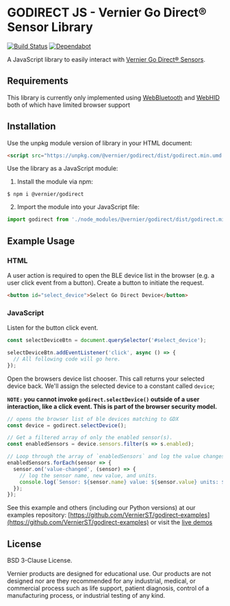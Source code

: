 # GODIRECT JS - Vernier Go Direct® Sensor Library 

[![Build Status](https://travis-ci.org/VernierST/godirect-js.svg?branch=master)](https://travis-ci.org/VernierST/godirect-js) [![Dependabot](https://flat.badgen.net/dependabot/vernierst/godirect-js/?icon=dependabot)](https://flat.badgen.net/dependabot/vernierst/godirect-js/?icon=dependabot)

A JavaScript library to easily interact with [Vernier Go Direct® Sensors](https://www.vernier.com/products/sensors/go-direct-sensors).

## Requirements

This library is currently only implemented using [WebBluetooth](https://webbluetoothcg.github.io/web-bluetooth/) and [WebHID](https://wicg.github.io/webhid/) both of which have limited browser support

## Installation

Use the unpkg module version of library in your HTML document:
```html
<script src="https://unpkg.com/@vernier/godirect/dist/godirect.min.umd.js"></script>
```

Use the library as a JavaScript module:

1. Install the module via npm:

```
$ npm i @vernier/godirect
```

2. Import the module into your JavaScript file:
```javascript
import godirect from './node_modules/@vernier/godirect/dist/godirect.min.esm.js';
```

## Example Usage

### HTML
A user action is required to open the BLE device list in the browser (e.g. a user click event from a button). Create a button to initiate the request.
```html
<button id="select_device">Select Go Direct Device</button>
```

### JavaScript
Listen for the button click event.
```javascript
const selectDeviceBtn = document.querySelector('#select_device');

selectDeviceBtn.addEventListener('click', async () => {
  // All following code will go here.
});

```

 Open the browsers device list chooser. This call returns your selected device back. We'll assign the selected device to a constant called `device`;

**`NOTE:` you cannot invoke `godirect.selectDevice()` outside of a user interaction, like a click event. This is part of the browser security model.**
```javascript
// opens the browser list of ble devices matching to GDX
const device = godirect.selectDevice();

// Get a filtered array of only the enabled sensor(s).
const enabledSensors = device.sensors.filter(s => s.enabled);

// Loop through the array of `enabledSensors` and log the value changes.
enabledSensors.forEach(sensor => {
  sensor.on('value-changed', (sensor) => {
    // log the sensor name, new value, and units.
    console.log(`Sensor: ${sensor.name} value: ${sensor.value} units: ${sensor.units}`);
  });
});
```

See this example and others (including our Python versions) at our examples repository: [https://github.com/VernierST/godirect-examples](https://github.com/VernierST/godirect-examples) or visit the [live demos](https://vernierst.github.io/godirect-examples/javascript/)


## License

BSD 3-Clause License.

Vernier products are designed for educational use. Our products are not designed nor are they recommended for any industrial, medical, or commercial process such as life support, patient diagnosis, control of a manufacturing process, or industrial testing of any kind.
